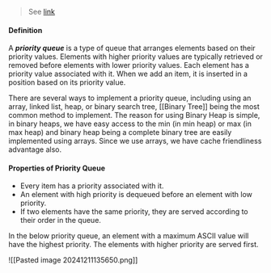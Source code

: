 > See [link](https://www.geeksforgeeks.org/priority-queue-set-1-introduction/)

#### Definition
A ***priority queue*** is a type of queue that arranges elements based on their priority values. Elements with higher priority values are typically retrieved or removed before elements with lower priority values. Each element has a priority value associated with it. When we add an item, it is inserted in a position based on its priority value.

There are several ways to implement a priority queue, including using an array, linked list, heap, or binary search tree, [[Binary Tree]] being the most common method to implement. The reason for using Binary Heap is simple, in binary heaps, we have easy access to the min (in min heap) or max (in max heap) and binary heap being a complete binary tree are easily implemented using arrays. Since we use arrays, we have cache friendliness advantage also.

#### Properties of Priority Queue
- Every item has a priority associated with it.
- An element with high priority is dequeued before an element with low priority.
- If two elements have the same priority, they are served according to their order in the queue.

In the below priority queue, an element with a maximum ASCII value will have the highest priority. The elements with higher priority are served first.

![[Pasted image 20241211135650.png]]

